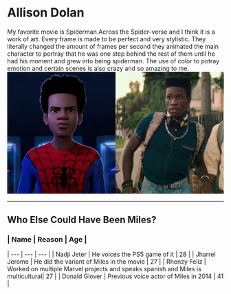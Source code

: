 # Allison Dolan
My favorite movie is Spiderman Across the Spider-verse and I think it is a work of art. Every frame is made to be perfect and very stylistic. They literally changed the amount of frames per second they animated the main character to portray that he was one step behind the rest of them until he had his moment and grew into being spiderman. The use of color to potray emotion and certain scenes is also crazy and so amazing to me.
![Main Actor](iD8G8wfHs5eL7tMWtQqiEi.jpg)
<hr></hr>

## Who Else Could Have Been Miles?
### | Name | Reason | Age |
| --- | --- | --- |
| Nadji Jeter | He voices the PS5 game of it | 28 |
| Jharrel Jerome | He did the variant of Miles in the movie | 27 |
| Rhenzy Feliz | Worked on multiple Marvel projects and speaks spanish and Miles is multicultural| 27 |
| Donald Glover | Previous voice actor of Miles in 2014 | 41 |
